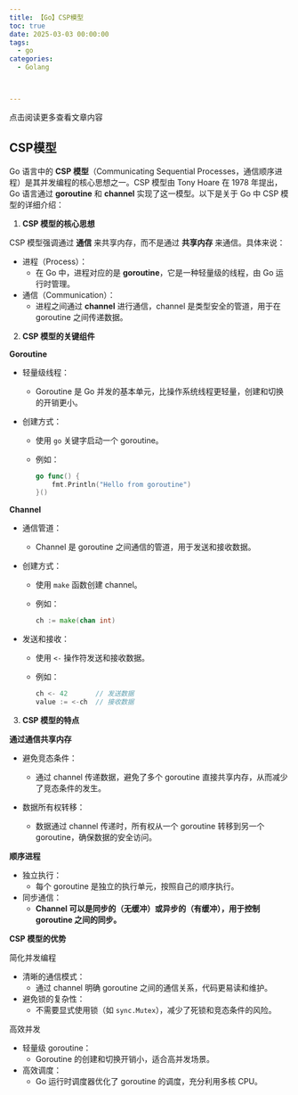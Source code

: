 ```yaml
---
title: 【Go】CSP模型
toc: true
date: 2025-03-03 00:00:00
tags: 
  - go
categories: 
  - Golang



---
```


点击阅读更多查看文章内容<!--more-->

## CSP模型

Go 语言中的 **CSP 模型**（Communicating Sequential Processes，通信顺序进程）是其并发编程的核心思想之一。CSP 模型由 Tony Hoare 在 1978 年提出，Go 语言通过 **goroutine** 和 **channel** 实现了这一模型。以下是关于 Go 中 CSP 模型的详细介绍：

1. **CSP 模型的核心思想**

CSP 模型强调通过 **通信** 来共享内存，而不是通过 **共享内存** 来通信。具体来说：

- 进程（Process）：
  - 在 Go 中，进程对应的是 **goroutine**，它是一种轻量级的线程，由 Go 运行时管理。
- 通信（Communication）：
  - 进程之间通过 **channel** 进行通信，channel 是类型安全的管道，用于在 goroutine 之间传递数据。

2. **CSP 模型的关键组件**

**Goroutine**

- 轻量级线程：

  - Goroutine 是 Go 并发的基本单元，比操作系统线程更轻量，创建和切换的开销更小。

- 创建方式：

  - 使用 `go` 关键字启动一个 goroutine。

  - 例如：

    ```go
    go func() {
        fmt.Println("Hello from goroutine")
    }()
    ```

**Channel**

- 通信管道：

  - Channel 是 goroutine 之间通信的管道，用于发送和接收数据。

- 创建方式：

  - 使用 `make` 函数创建 channel。

  - 例如：

    ```go
    ch := make(chan int)
    ```

- 发送和接收：

  - 使用 `<-` 操作符发送和接收数据。

  - 例如：

    ```go
    ch <- 42       // 发送数据
    value := <-ch  // 接收数据
    ```

3. **CSP 模型的特点**

**通过通信共享内存**

- 避免竞态条件：
  - 通过 channel 传递数据，避免了多个 goroutine 直接共享内存，从而减少了竞态条件的发生。

- 数据所有权转移：
  - 数据通过 channel 传递时，所有权从一个 goroutine 转移到另一个 goroutine，确保数据的安全访问。

**顺序进程**

- 独立执行：
  - 每个 goroutine 是独立的执行单元，按照自己的顺序执行。
- 同步通信：
  - **Channel 可以是同步的（无缓冲）或异步的（有缓冲），用于控制 goroutine 之间的同步。**

**CSP 模型的优势**

简化并发编程

- 清晰的通信模式：
  - 通过 channel 明确 goroutine 之间的通信关系，代码更易读和维护。
- 避免锁的复杂性：
  - 不需要显式使用锁（如 `sync.Mutex`），减少了死锁和竞态条件的风险。

高效并发

- 轻量级 goroutine：
  - Goroutine 的创建和切换开销小，适合高并发场景。
- 高效调度：
  - Go 运行时调度器优化了 goroutine 的调度，充分利用多核 CPU。